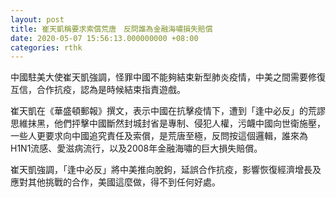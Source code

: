 ```yaml
---
layout: post
title: 崔天凱稱要求索償荒唐　反問誰為金融海嘯損失賠償
date: 2020-05-07 15:56:13.000000000 +08:00
categories: rthk
---
```


中國駐美大使崔天凱強調，怪罪中國不能夠結束新型肺炎疫情，中美之間需要修復互信，合作抗疫，認為是時候結束指責遊戲。

崔天凱在《華盛頓郵報》撰文，表示中國在抗擊疫情下，遭到「逢中必反」的荒謬思維抹黑，他們抨擊中國斷然封城封省是專制、侵犯人權，污衊中國向世衛施壓，一些人更要求向中國追究責任及索償，是荒唐至極，反問按這個邏輯，誰來為H1N1流感、愛滋病流行，以及2008年金融海嘯的巨大損失賠償。

崔天凱強調，「逢中必反」將中美推向脫鉤，延誤合作抗疫，影響恢復經濟增長及應對其他挑戰的合作，美國這麼做，得不到任何好處。

